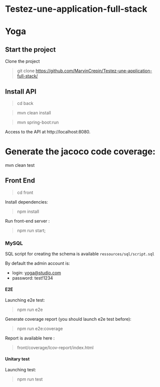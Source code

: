 # Testez-une-application-full-stack

# Yoga

## Start the project

Clone the project

> git clone https://github.com/MarvinCrepin/Testez-une-application-full-stack/

## Install API

> cd back

> mvn clean install

> mvn spring-boot:run

Access to the API at http://localhost:8080.

# Generate the jacoco code coverage:

mvn clean test

## Front End

> cd front

Install dependencies:

> npm install

Run front-end server :

> npm run start;


### MySQL

SQL script for creating the schema is available `ressources/sql/script.sql`

By default the admin account is:
- login: yoga@studio.com
- password: test!1234

#### E2E

Launching e2e test:

> npm run e2e

Generate coverage report (you should launch e2e test before):

> npm run e2e:coverage

Report is available here :

> front/coverage/lcov-report/index.html

#### Unitary test

Launching test:

> npm run test
